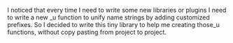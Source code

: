I noticed that every time I need to write some new libraries or plugins I need to write a new _u function to unify name strings by adding customized prefixes. So I decided to write this tiny library to help me creating those_u functions, without copy pasting from project to project.